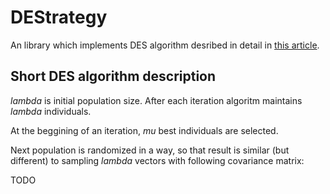 # DEStrategy

An library which implements DES algorithm desribed in detail in [this article](https://pzawistowski.github.io/assets/wae/DES.pdf).

## Short DES algorithm description

$lambda$ is initial population size.
After each iteration algoritm maintains $lambda$ individuals.

At the beggining of an iteration, $mu$ best individuals are selected.

Next population is randomized in a way, so that result is similar (but different) to sampling $lambda$ vectors with following covariance matrix:

TODO
